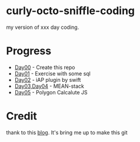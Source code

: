 # curly-octo-sniffle-coding
my version of xxx day coding.
# Progress
+ [Day00](https://github.com/auycro/curly-octo-sniffle-coding/) - Create this repo
+ [Day01](https://github.com/auycro/curly-octo-sniffle-coding/tree/master/Day01) - Exercise with some sql
+ [Day02](https://github.com/auycro/curly-octo-sniffle-coding/tree/master/Day02) - iAP plugin by swift
+ [Day03,Day04](https://github.com/auycro/curly-octo-sniffle-coding/tree/master/Day03) - MEAN-stack
+ [Day05](https://github.com/auycro/curly-octo-sniffle-coding/tree/master/Day05) - Polygon Calcalute JS

# Credit
thank to this [blog](https://ourcodeblog.com/100daysofcode/). It's bring me up to make this git 
